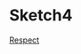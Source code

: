 # Sketch4

[Respect](https://x.com/amagitakayosi/status/1803302690757419073?t=CTuEUNkMVH2_RwGzTN0f6g&s=19)